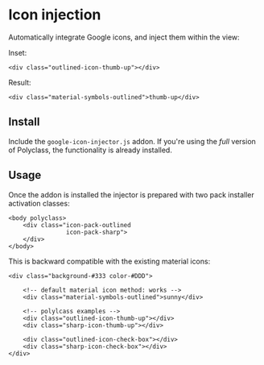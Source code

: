 # Icon injection

Automatically integrate Google icons, and inject them within the view:

Inset:

```jinja
<div class="outlined-icon-thumb-up"></div>
```

Result:

```jinja
<div class="material-symbols-outlined">thumb-up</div>
```

## Install

Include the `google-icon-injector.js` addon. If you're using the _full_ version of Polyclass, the functionality is already installed.


## Usage

Once the addon is installed the injector is prepared with two pack installer activation classes:

```jinja
<body polyclass>
    <div class="icon-pack-outlined
                icon-pack-sharp">
    </div>
</body>
```

This is backward compatible with the existing material icons:
```jinja
<div class="background-#333 color-#DDD">

    <!-- default material icon method: works -->
    <div class="material-symbols-outlined">sunny</div>

    <!-- polylcass examples -->
    <div class="outlined-icon-thumb-up"></div>
    <div class="sharp-icon-thumb-up"></div>

    <div class="outlined-icon-check-box"></div>
    <div class="sharp-icon-check-box"></div>
</div>
```